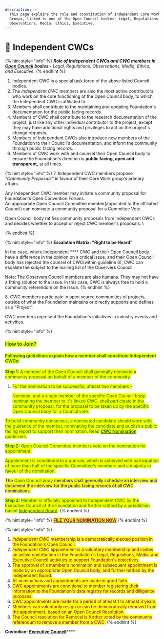 ```yaml
---
description: >-
  This page explains the role and constitution of Independent Core Working
  Groups, linked to one of the Open Council bodies- Legal, Regulations,
  Observations, Media, Ethics, Executive.
---
```


# 🏑 Independent CWCs

{% hint style="info" %}
_**Role of Independent CWCs and CWC members in**_ [_**Open Council**_](../committees-and-their-roles/) _**bodies -** Legal, Regulations, Observations, Media, Ethics, and Executive._
{% endhint %}

1. Independent CWC is a special task force of the above listed Council bodies.&#x20;
2. The _Independent CWC_ members are also the most active contributors, who work on the core functioning of the Open Council body, to which the Independent CWC is affiliated to .&#x20;
3. Members shall contribute to the maintaining and updating Foundation's documentation for the public facing records.
4. Members of CWC shall contribute to the research documentation of the project, just like any other individual contributor to the project, except they may have additional rights and privileges to act on the project's change requests.
5. Members of Independent CWCs also introduce new members of the Foundation to their Council's documentation, and inform the community through public facing records.
6. Members of CWC work with and counsel their Open Council body to ensure the Foundation's direction is **public facing, open and transparent,** at all times.&#x20;

{% hint style="info" %}
7\. Independent CWC members propose _"Community Proposals"_ in favour of their Core Work group's primary affairs.&#x20;

Any Independent CWC member may initiate a community proposal for Foundation's Open Convention Forums.\
An appropriate Open Council Committee member(appointed to the affiliated Council) can nominate a community proposal for a Committee Vote.&#x20;

Open Council body ratifies community proposals from Independent CWCs and decides whether to accept or reject CWC member's proposals. \

{% endhint %}

{% hint style="info" %}
**Escalation Matrix: "Right to be Heard"**

In the case, where Independent **** CWC and their Open Council body have a difference in the opinion on a critical issue, and their Open Council body has rejected the counsel of CWC(within guideline 6), CWC can escalate the subject to the mailing list of the Observers Council.&#x20;

Note: The Observers Council members are also humans. They may not have a fitting solution to the issue. In this case, CWC is always free to hold a community referendum on the issue.&#x20;
{% endhint %}

8\. CWC members participate in open source communities of projects, outside of what the Foundation maintains or directly supports and defines as a "Project".&#x20;

CWC members represent the Foundation's initiatives in industry events and activities.&#x20;

{% hint style="info" %}
### <mark style="color:green;">How to Join?</mark>

#### <mark style="color:green;">Following guidelines explain how a member shall constitute Independent CWCs:</mark>

<mark style="color:green;">**Step 1:**</mark> <mark style="color:green;"></mark><mark style="color:green;">A member of the Open Council shall generally nominate a community proposal on behalf of a member of the community.</mark>&#x20;

1.  <mark style="color:green;">For the nomination to be successful, atleast two members -</mark>&#x20;

    <mark style="color:green;">Nominee, and a single member of the specific Open Council body, nominating the member to it's linked CWC, shall participate in the community proposal, for the proposal to be taken up by the specific Open Council body for a Council vote.</mark>

<mark style="color:green;">To build community consensus, a nominated candidate should work with the guidance of the member, nominating the candidate and publish a public facing report to support their nomination. Read</mark> [<mark style="color:green;">**CWC Nomination**</mark>](cwc-nominations-guide.md) <mark style="color:green;">guidelines.</mark>

<mark style="color:green;">**Step 2:**</mark> <mark style="color:green;"></mark><mark style="color:green;">Open Council Committee members vote on the nomination for appointment.</mark>

<mark style="color:green;">Appointment is conditional to a quorum, which is achieved with participation of more than half of the specific Committee's members and a majority in favour of the nomination.</mark>&#x20;

<mark style="color:blue;">The</mark> <mark style="color:blue;"></mark><mark style="color:blue;"><mark style="color:green;">Open Council body<mark style="color:green;"></mark> <mark style="color:blue;"></mark><mark style="color:blue;">members shall generally schedule an interview and document the interview for the public facing records of all CWC nominations.</mark>

<mark style="color:green;">**Step 3:**</mark> <mark style="color:green;"></mark><mark style="color:green;">Member is officially appointed to Independent CWC by the Executive Council of the Foundation and further ratified by a jurisdiction based</mark> [<mark style="color:green;">Independent Board</mark>](../statutes-muellners-foundation/independent-board.md)<mark style="color:green;">.</mark>
{% endhint %}

{% hint style="info" %}
<mark style="color:purple;">****</mark>[<mark style="color:purple;">**FILE YOUR NOMINATION NOW**</mark>](https://share.hsforms.com/1Tl1NczJOTwWoM6n4BZRU-g3xaqh)<mark style="color:purple;">****</mark>
{% endhint %}

{% hint style="info" %}
<mark style="color:purple;"></mark>

1. _<mark style="color:purple;">Independent CWC</mark>_ <mark style="color:purple;"></mark><mark style="color:purple;">membership is a democratically elected position in the Foundation's Open Council.</mark>
2. _<mark style="color:purple;">Independent CWC</mark>_ <mark style="color:purple;"></mark><mark style="color:purple;">appointment is a voluntary membership and invites an active contribution in the Foundation's Legal, Regulations, Media, and Executive Council activities to support Foundation's objectives.</mark>
3. <mark style="color:purple;">The approval of a member's nomination and subsequent appointment is made by an appropriate Open Council body, and further ratified by the Independent Board.</mark>
4. <mark style="color:purple;">All nominations and appointments are made in good faith.</mark>&#x20;
5. <mark style="color:purple;">CWC appointments are conditional to member registering their information to the Foundation's data registry for records and dilligence purposes.</mark>
6. <mark style="color:purple;">CWC appointments are made for a period of atleast 1 to atmost 3 years.</mark>
7. <mark style="color:purple;">Members can voluntarily resign or can be democratically removed from the appointment, based on an Open Council Resolution.</mark>
8. <mark style="color:purple;">The Council resolution for Removal is further voted by the community referendum to remove a member from a CWC.</mark>
{% endhint %}

**Custodian:** [**Executive Council**](../executive-council.md)****
